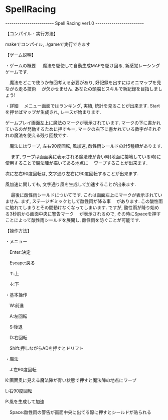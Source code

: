# SpellRacing
*------------------------*
   Spell Racing  ver1.0
*------------------------*


【コンパイル・実行方法】

makeでコンパイル, ./gameで実行できます




【ゲーム説明】

・ゲームの概要
　 魔法を駆使して自動生成MAPを駆け回る, 新感覚レーシングゲームです.
  
　魔法をどこで使うか毎回考える必要があり, 好記録を出すにはミニマップを見ながら走る技術
　が欠かせません. あなたの頭脳とスキルで新記録を目指しましょう!


・詳細
　メニュー画面ではランキング, 実績, 統計を見ることが出来ます. Startを押せばマップが生成され, レースが始まります.


  ゲームプレイ画面左上に魔法のマークが表示されています. マークの下に書かれているのが発動するために押すキー,
  マークの右下に書かれている数字がそれぞれの魔法を使える残り回数です.


　魔法にはワープ, 左右90度回転, 風加速, 酸性雨シールドの計5種類があります.


　 まず, ワープは画面奥に表示される魔法陣が青い時(地面に接地している時)に使用することで魔法陣が描いてある地点に
　ワープすることが出来ます.


   次に左右90度回転は, 文字通り左右に90度回転することが出来ます.


   風加速に関しても, 文字通り風を生成して加速することが出来ます.


　 最後に酸性雨シールドについてです. これは画面左上にマークが表示されていません. まず, ステージギミックとして酸性雨が降る事
　があります. この酸性雨に触れてしまうとその間動けなくなってしまいます. ですが, 酸性雨が降り始める3秒前から画面中央に警告マーク
　が表示されるので, その時にSpaceを押すことによって酸性雨シールドを展開し, 酸性雨を防ぐことが可能です.




【操作方法】

・メニュー

　Enter:決定
 
　Escape:戻る
 
　↑:上
 
　↓:下



・基本操作

　W:前進
 
　A:左回転
 
　S:後退
 
　D:右回転

　Shift:押しながらADを押すとドリフト


・魔法

　J:左90度回転
 
  K:画面奥に見える魔法陣が青い状態で押すと魔法陣の地点にワープ
  
  L:右90度回転
  
  P:風を生成して加速
  
　Space:酸性雨の警告が画面中央に出てる際に押すとシールドが貼られる
